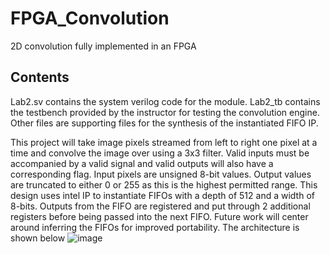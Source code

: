 # FPGA_Convolution
2D convolution fully implemented in an FPGA

## Contents
Lab2.sv contains the system verilog code for the module. Lab2_tb contains the testbench provided by the instructor for testing the convolution engine. Other files are supporting files for the synthesis of the instantiated FIFO IP.

This project will take image pixels streamed from left to right one pixel at a time and convolve the image over using a 3x3 filter. Valid inputs must be accompanied by a valid signal and valid outputs will also have a corresponding flag. Input pixels are unsigned 8-bit values. Output values are truncated to either 0 or 255 as this is the highest permitted range. This design uses intel IP to instantiate FIFOs with a depth of 512 and a width of 8-bits. Outputs from the FIFO are registered and put through 2 additional registers before being passed into the next FIFO. Future work will center around inferring the FIFOs for improved portability. The architecture is shown below
![image](https://github.com/okenna10/FPGA_exponential_function/assets/101345398/d01cad58-57e5-4992-a193-2fd2a806bd39)

